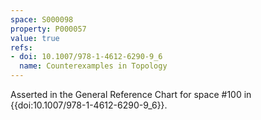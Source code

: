 ```yaml
---
space: S000098
property: P000057
value: true
refs:
- doi: 10.1007/978-1-4612-6290-9_6
  name: Counterexamples in Topology
---
```


Asserted in the General Reference Chart for space #100 in
{{doi:10.1007/978-1-4612-6290-9_6}}.
